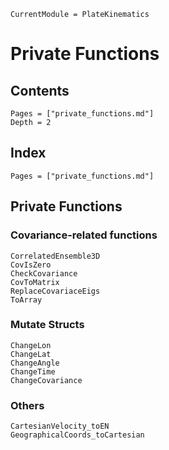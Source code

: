 ```@meta
CurrentModule = PlateKinematics
```

# Private Functions

## Contents

```@contents
Pages = ["private_functions.md"]
Depth = 2
```

## Index

```@index
Pages = ["private_functions.md"]
```

## Private Functions

### Covariance-related functions
```@docs
CorrelatedEnsemble3D
CovIsZero
CheckCovariance
CovToMatrix
ReplaceCovariaceEigs
ToArray
```

### Mutate Structs
```@docs
ChangeLon
ChangeLat
ChangeAngle
ChangeTime
ChangeCovariance
```

### Others
```@docs
CartesianVelocity_toEN
GeographicalCoords_toCartesian
```